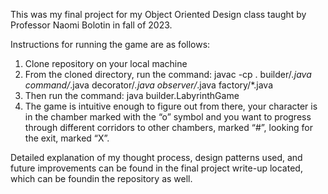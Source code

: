 This was my final project for my Object Oriented Design class taught by Professor Naomi Bolotin in fall of 2023.

Instructions for running the game are as follows:

1. Clone repository on your local machine
2. From the cloned directory, run the command: javac -cp . builder/*.java command/*.java decorator/*.java observer/*.java factory/*.java
3. Then run the command: java builder.LabyrinthGame
4. The game is intuitive enough to figure out from there, your character is in the chamber marked with the “o” symbol and you want to progress through different corridors to other chambers, marked “#”, looking for the exit, marked “X”.

Detailed explanation of my thought process, design patterns used, and future improvements can be found in the final project write-up located, which can be foundin the repository as well.
